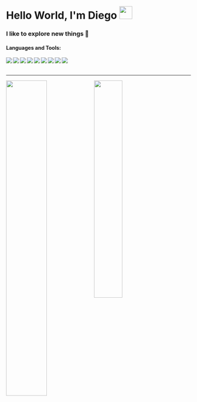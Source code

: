 # Hello World, I'm Diego <img width="35" height="35" src="https://camo.githubusercontent.com/66e00b1e8f7047726770f791fdd5deac5341bf0b598f6d0202cbc94cda80fb06/68747470733a2f2f692e696d6775722e636f6d2f6c73697a67476c2e676966" />

### I like to explore new things 🌱

#### Languages and Tools:
<img align="left" src="https://img.shields.io/badge/go-%2300ADD8.svg?style=for-the-badge&logo=go&logoColor=white" />
<img align="left" src="https://img.shields.io/badge/JavaScript-F7DF1E?style=for-the-badge&logo=javascript&logoColor=black" />
<img align="left" src="https://img.shields.io/badge/React-20232A?style=for-the-badge&logo=react&logoColor=61DAFB" />
<img align="left" src="https://img.shields.io/badge/Redux-593D88?style=for-the-badge&logo=redux&logoColor=white" />
<img align="left" src="https://img.shields.io/badge/Node.js-43853D?style=for-the-badge&logo=node.js&logoColor=white" />
<img align="left" src="https://img.shields.io/badge/Express.js-404D59?style=for-the-badge" />
<img align="left" src="https://img.shields.io/badge/MySQL-00000F?style=for-the-badge&logo=mysql&logoColor=white" />
<img align="left" src="https://img.shields.io/badge/postgres-%23316192.svg?style=for-the-badge&logo=postgresql&logoColor=white" />
<img align="left" src="https://img.shields.io/badge/MongoDB-4EA94B?style=for-the-badge&logo=mongodb&logoColor=white" />
<br/>
<br/>
<hr />
<img align="left" width="47%" src="https://github-readme-stats.vercel.app/api?username=DieFleitas&theme=graywhite" />

<img align="left" width="39%" src="https://github-readme-stats.vercel.app/api/top-langs/?username=DieFleitas&layout=compact" />
<br/>

<!--
**DieFleitas/DieFleitas** is a ✨ _special_ ✨ repository because its `README.md` (this file) appears on your GitHub profile.

Here are some ideas to get you started:

- 🔭 I’m currently working on ...
- 🌱 I’m currently learning ...
- 👯 I’m looking to collaborate on ...
- 🤔 I’m looking for help with ...
- 💬 Ask me about ...
- 📫 How to reach me: ...
- 😄 Pronouns: ...
- ⚡ Fun fact: ...
-->
